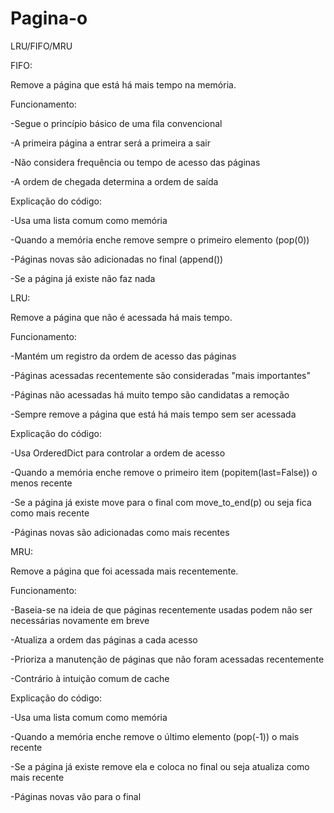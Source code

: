 # Pagina-o
LRU/FIFO/MRU

FIFO:


Remove a página que está há mais tempo na memória.

Funcionamento:


-Segue o princípio básico de uma fila convencional

-A primeira página a entrar será a primeira a sair

-Não considera frequência ou tempo de acesso das páginas

-A ordem de chegada determina a ordem de saída

Explicação do código:

-Usa uma lista comum como memória

-Quando a memória enche  remove sempre o primeiro elemento (pop(0))

-Páginas novas são adicionadas no final (append())

-Se a página já existe não faz nada


LRU:


Remove a página que não é acessada há mais tempo.

Funcionamento:


-Mantém um registro da ordem de acesso das páginas

-Páginas acessadas recentemente são consideradas "mais importantes"

-Páginas não acessadas há muito tempo são candidatas a remoção

-Sempre remove a página que está há mais tempo sem ser acessada


Explicação do código:

-Usa OrderedDict para controlar a ordem de acesso

-Quando a memória enche remove o primeiro item (popitem(last=False)) o menos recente

-Se a página já existe  move para o final com move_to_end(p) ou seja fica como mais recente

-Páginas novas são adicionadas como mais recentes


MRU:

Remove a página que foi acessada mais recentemente.

Funcionamento:



-Baseia-se na ideia de que páginas recentemente usadas podem não ser necessárias novamente em breve

-Atualiza a ordem das páginas a cada acesso

-Prioriza a manutenção de páginas que não foram acessadas recentemente

-Contrário à intuição comum de cache


Explicação do código:

-Usa uma lista comum como memória

-Quando a memória enche  remove o último elemento (pop(-1))  o mais recente

-Se a página já existe  remove ela e coloca no final ou seja atualiza como mais recente

-Páginas novas vão para o final


